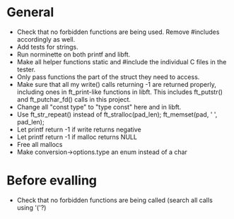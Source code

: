 # General
* Check that no forbidden functions are being used. Remove #includes accordingly as well.
* Add tests for strings.
* Run norminette on both printf and libft.
* Make all helper functions static and #include the individual C files in the tester.
* Only pass functions the part of the struct they need to access.
* Make sure that all my write() calls returning -1 are returned properly, including ones in ft_print-like functions in libft.
  This includes ft_putstr() and ft_putchar_fd() calls in this project.
* Change all "const type" to "type const" here and in libft.
* Use ft_str_repeat() instead of ft_stralloc(pad_len); ft_memset(pad, ' ', pad_len);
* Let printf return -1 if write returns negative
* Let printf return -1 if malloc returns NULL
* Free all mallocs
* Make conversion->options.type an enum instead of a char

# Before evalling
* Check that no forbidden functions are being called (search all calls using '('?)
